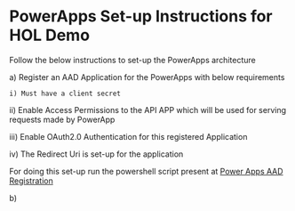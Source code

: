 # PowerApps Set-up Instructions for HOL Demo

Follow the below instructions to set-up the PowerApps architecture

a) Register an AAD Application for the PowerApps with below requirements

    i) Must have a client secret
    
   ii) Enable Access Permissions to the API APP which will be used for serving requests made by PowerApp
   
  iii) Enable OAuth2.0 Authentication for this registered Application
  
   iv) The Redirect Uri is set-up for the application
  
  
  For doing this set-up run the powershell script present at [Power Apps AAD Registration](https://github.com/manishkumar-agarwal/PowerApp-ApiApp-Integration/blob/master/Scripts/PowerAppAADRegistration.ps1)

b) 
